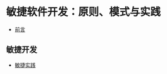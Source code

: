 # 敏捷软件开发：原则、模式与实践

+ [前言](https://github.com/a1029563229/ASD/tree/master/0)

## 敏捷开发

+ [敏捷实践](https://github.com/a1029563229/ASD/tree/master/1)